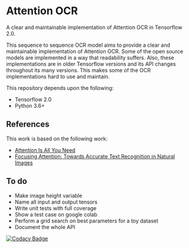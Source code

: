 # Attention OCR

A clear and maintainable implementation of Attention OCR in Tensorflow 2.0.

This sequence to sequence OCR model aims to provide a clear and maintainable implementation of Attention OCR.
Some of the open source models are implemented in a way that readability suffers.
Also, these implementations are in older Tensorflow versions and its API changes throughout its many versions.
This makes some of the OCR implementations hard to use and maintain.

This repository depends upon the following:

*  Tensorflow 2.0
*  Python 3.6+

## References

This work is based on the following work:

*  [Attention Is All You Need](https://arxiv.org/abs/1706.03762)
*  [Focusing Attention: Towards Accurate Text Recognition in Natural Images
](https://arxiv.org/abs/1709.02054)

## To do

*  Make image height variable
*  Name all input and output tensors 
*  Write unit tests with full coverage
*  Show a test case on google colab
*  Perform a grid search on best parameters for a toy dataset
*  Document the whole API

[![Codacy Badge](https://api.codacy.com/project/badge/Grade/4b136e7c17fb4106a94afa985d03e491)](https://www.codacy.com/manual/alle.veenstra/attentionocr?utm_source=github.com&amp;utm_medium=referral&amp;utm_content=alleveenstra/attentionocr&amp;utm_campaign=Badge_Grade)
